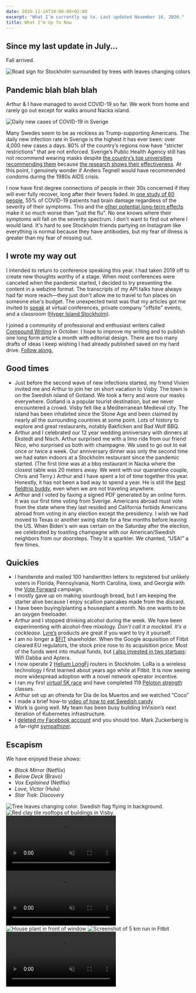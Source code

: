 ```yaml
---
date: 2020-11-16T10:00:00+02:00
excerpt: "What I’m currently up to. Last updated November 16, 2020."
title: What I’m Up To Now
---
```


<div class="lg:flex">
<div class="lg:w-3/5 lg:pr-5 lg:border-r lg:border-purple-300">

## Since my last update in July…

Fall arrived.

<img async class="mb-5" src="/now/2020-11-16/stockholm-sign.jpg" alt="Road sign for Stockholm surrounded by trees with leaves changing colors"/>

## Pandemic blah blah blah

Arthur & I have managed to avoid COVID-19 so far. We work from home and rarely go out except for walks around Nacka island.

<img async class="mb-4" src="/now/2020-11-16/2020-11-16-sverige-covid-19-new-cases.svg" alt="Daily new cases of COVID-19 in Sverige" />

Many Swedes seem to be as reckless as Trump-supporting Americans. The daily new infection rate in Sverige is the highest it has ever been: over 4,000 new cases a days. 80% of the country’s regions now have "stricter restrictions" that are not enforced. Sverige’s Public Health Agency still has not recommend wearing masks despite <a href="https://www.thelocal.se/20200813/swedish-university-the-effectiveness-of-face-masks-can-no-longer-be-disputed" title="The Local: Swedish university tells staff and students to wear face masks if distancing can't be maintained">the country’s top universities recommending them</a> because <a href="https://www.thelancet.com/journals/lancet/article/PIIS0140-6736(20)31142-9/fulltext">the research shows their effectiveness</a>. At this point, I genuinely wonder if Anders Tegnell would have recommended condoms during the 1980s AIDS crisis.

I now have first degree connections of people in their 30s concerned if they will ever fully recover, long after their fevers faded. In <a href="https://www.thelancet.com/journals/eclinm/article/PIIS2589-5370(20)30228-5/fulltext" title="The Lancet: Cerebral Micro-Structural Changes in COVID-19 Patients – An MRI-based 3-month Follow-up Study">one study of 60 people</a>, 55% of COVID-19 patients had brain damage regardless of the severity of their symptoms. This and the <a href="https://www.mayoclinic.org/diseases-conditions/coronavirus/in-depth/coronavirus-long-term-effects/art-20490351">other potential long-term effects</a> make it so much worse than "just the flu". No one knows where their symptoms will fall on the severity spectrum. I don't want to find out where I would land. It's hard to see Stockholm friends partying on Instagram like everything is normal because they have antibodies, but my fear of illness is greater than my fear of missing out.

## I wrote my way out

I intended to return to conference speaking this year. I had taken 2019 off to create new thoughts worthy of a stage. When most conferences were canceled when the pandemic started, I decided to try presenting the content in a webzine format. The transcripts of my API talks have always had far more reach—they just don't allow me to travel to fun places on someone else's budget. The unexpected twist was that my articles got me invited to <a href="/speaking/">speak</a> at virtual conferences, private company "offsite" events, and a classroom (<a href="https://www.hyperisland.com/locations/stockholm">Hyper Island Stockholm</a>).

I joined a community of professional and enthusiast writers called <a href="https://www.compoundwriting.com/">Compound Writing</a> in October. I hope to improve my writing and to publish one long form article a month with editorial design. There are too many drafts of ideas I keep wishing I had already published saved on my hard drive. <a href="/posts/">Follow along.</a>

## Good times

- Just before the second wave of new infections started, my friend Vivien invited me and Arthur to join her on short vacation to Visby. The town is on the Swedish island of Gotland. We took a ferry and wore our masks everywhere. Gotland is a popular tourist destination, but we never encountered a crowd. Visby felt like a Mediterranean Medieval city. The island has been inhabited since the Stone Age and been claimed by nearly all the surrounding countries at some point. Lots of history to explore and great restaurants, notably Bakficken and Bad Wolf BBQ.
- Arthur and I celebrated our 12 year wedding anniversary with dinners at Ekstedt and Nisch. Arthur surprised me with a limo ride from our friend Nico, who surprised us both with champagne. We used to go out to eat once or twice a week. Our anniversary dinner was only the second time we had eaten indoors at a Stockholm restaurant since the pandemic started. (The first time was at a bbq restaurant in Nacka where the closest table was 20 meters away. We went with our quarantine couple, Chris and Terry.) Arthur and I have spent a lot of time together this year. Honestly, it has not been a bad way to spend a year. He is still the <a href="https://songwhip.com/matt-alber/fieldtrip-buddy">best fieldtrip buddy</a>, even when we are not traveling anywhere.
- Arthur and I voted by faxing a signed PDF generated by an online form. It was our first time voting from Sverige. Americans abroad must vote from the state where they last resided and California forbids Americans abroad from voting in any election except the presidency. I wish we had moved to Texas or another swing state for a few months before leaving the US. When Biden's win was certain on the Saturday after the election, we celebrated by toasting champagne with our American/Swedish neighbors from our doorsteps. They lit a sparkler. We chanted, “USA!” a few times.

## Quickies

- I handwrote and mailed 100 handwritten letters to registered but unlikely voters in Florida, Pennsylvania, North Carolina, Iowa, and Georgia with the <a href="https://votefwd.org/">Vote Forward</a> campaign.
- I mostly gave up on making sourdough bread, but I am keeping the starter alive because I enjoy scallion pancakes made from the discard.
- I have been buying/planting a houseplant a month. No one wants to be an oxygen freeloader.
- Arthur and I stopped drinking alcohol during the week. We have been experimenting with alcohol-free mixology. <em>Don’t call it a mocktail. It’s a cocktease.</em> <a href="https://lyres.eu/">Lyre’s</a> products are great if you want to try it yourself.
- I am no longer a <a href="https://www.nyse.com/quote/XNYS:FIT">$FIT</a> shareholder. When the Google acquisition of Fitbit cleared EU regulators, the stock price rose to its acquisition price. Most of the funds went into mutual funds, but <a href="/posts/2020-investments/">I also invested in two startups</a>: Wifi Dabba and Aptera.
- I now operate 2 <a href="/posts/what-is-longfi/">Helium LongFi</a> routers in Stockholm. LoRa is a wireless technology I first learned about years ago while at Fitbit. It is now seeing more widespread adoption with a novel network operator incentive.
- I ran my first <a href="https://virtualrunners.org/"><em>virtual</em> 5K race</a> and have completed 119 <a href="https://www.onepeloton.com/app">Peloton strength</a> classes.
- Arthur set up an ofrenda for Día de los Muertos and we watched “Coco”
- I made a brief how-to <a href="https://cinnamon.video/watch?v=442026768488990357">video of how to eat Swedish candy</a>
- Work is going well. My team has been busy building InVision’s next iteration of Kubernetes infrastructure.
- I <a href="/posts/delete-facebook/">deleted my Facebook account</a> and you should too. Mark Zuckerberg is a far-right <a href="https://twitter.com/juliacarriew/status/1327120739313606656">sympathizer</a>.

## Escapism

We have enjoyed these shows:
- *Black Mirror* (Netflix)
- *Below Deck* (Bravo)
- *Vox Explained* (Netflix)
- *Love, Victor* (Hulu)
- *Star Trek: Discovery*

</div>
<div class="lg:w-2/5 lg:pl-5">
<img async loading="lazy" class="mb-5 sm:h-64 lg:h-auto" src="/now/2020-11-16/2020-09-28-fall.jpg" alt="Tree leaves changing color. Swedish flag flying in background."/>
<img async loading="lazy" class="mb-5 sm:h-64 lg:h-auto" src="/now/2020-11-16/visby.jpg" alt="Red clay tile rooftops of buildings in Visby."/>
<video class="mb-5 sm:h-64 lg:h-auto" src="/now/2020-11-16/anniversary-cheers.mp4" type="video/mp4" controls autoplay="true" loop="true" muted="true"></video>
<video class="mb-5 sm:h-64 lg:h-auto" src="/now/2020-11-16/time-for-small-biceps-over.mp4" type="video/mp4" autoplay="true" loop="true" muted="true"></video>
<img async loading="lazy" class="mb-5 sm:h-64 lg:h-auto" src="/now/2020-11-16/plant-baby.jpg" alt="House plant in front of window"/>
<img async loading="lazy" class="mb-5 sm:h-64 lg:h-auto" src="/now/2020-11-16/5k.jpg" alt="Screenshot of 5 km run in Fitbit"/>
<video class="mb-5 sm:h-64 lg:h-auto" src="/now/2020-11-16/ofrenda.mp4" type="video/mp4" autoplay="true" loop="true" muted="true"></video>
</div>
